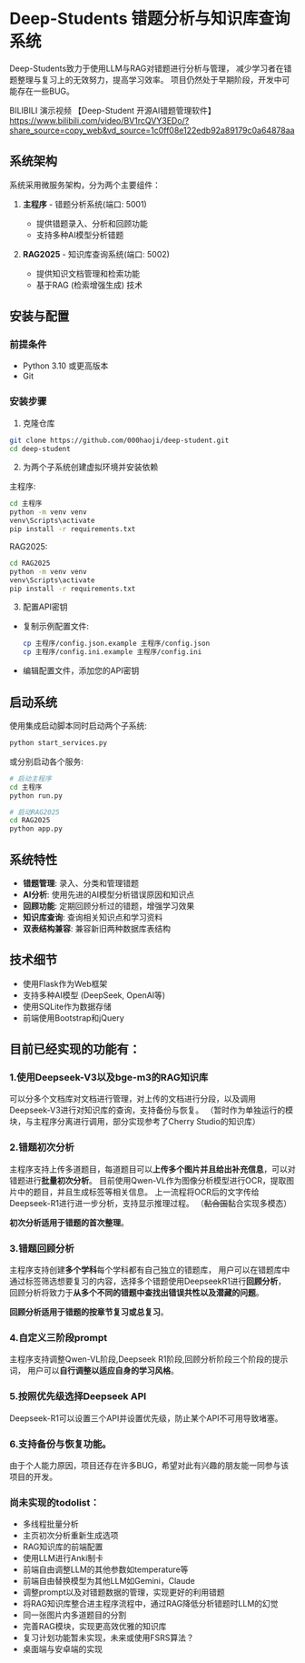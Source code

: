# Deep-Students 错题分析与知识库查询系统

Deep-Students致力于使用LLM与RAG对错题进行分析与管理，
减少学习者在错题整理与复习上的无效努力，提高学习效率。
项目仍然处于早期阶段，开发中可能存在一些BUG。

BILIBILI 演示视频
【Deep-Student 开源AI错题管理软件】 
https://www.bilibili.com/video/BV1rcQVY3EDo/?share_source=copy_web&vd_source=1c0ff08e122edb92a89179c0a64878aa

## 系统架构

系统采用微服务架构，分为两个主要组件：

1. **主程序** - 错题分析系统(端口: 5001)
   - 提供错题录入、分析和回顾功能
   - 支持多种AI模型分析错题

2. **RAG2025** - 知识库查询系统(端口: 5002)
   - 提供知识文档管理和检索功能
   - 基于RAG (检索增强生成) 技术

## 安装与配置

### 前提条件

- Python 3.10 或更高版本
- Git

### 安装步骤

1. 克隆仓库
```bash
git clone https://github.com/000haoji/deep-student.git
cd deep-student
```

2. 为两个子系统创建虚拟环境并安装依赖

主程序:
```bash
cd 主程序
python -m venv venv
venv\Scripts\activate
pip install -r requirements.txt
```

RAG2025:
```bash
cd RAG2025
python -m venv venv
venv\Scripts\activate
pip install -r requirements.txt
```

3. 配置API密钥

- 复制示例配置文件:
  ```bash
  cp 主程序/config.json.example 主程序/config.json
  cp 主程序/config.ini.example 主程序/config.ini
  ```
- 编辑配置文件，添加您的API密钥

## 启动系统

使用集成启动脚本同时启动两个子系统:

```bash
python start_services.py
```

或分别启动各个服务:

```bash
# 启动主程序
cd 主程序
python run.py

# 启动RAG2025
cd RAG2025
python app.py
```

## 系统特性

- **错题管理**: 录入、分类和管理错题
- **AI分析**: 使用先进的AI模型分析错误原因和知识点
- **回顾功能**: 定期回顾分析过的错题，增强学习效果
- **知识库查询**: 查询相关知识点和学习资料
- **双表结构兼容**: 兼容新旧两种数据库表结构

## 技术细节

- 使用Flask作为Web框架
- 支持多种AI模型 (DeepSeek, OpenAI等)
- 使用SQLite作为数据存储
- 前端使用Bootstrap和jQuery

## 目前已经实现的功能有：

### 1.使用Deepseek-V3以及bge-m3的RAG知识库
可以分多个文档库对文档进行管理，对上传的文档进行分段，以及调用Deepseek-V3进行对知识库的查询，支持备份与恢复。
（暂时作为单独运行的模块，与主程序分离进行调用，部分实现参考了Cherry Studio的知识库）

### 2.错题初次分析
主程序支持上传多道题目，每道题目可以**上传多个图片并且给出补充信息**，可以对错题进行**批量初次分析**。
目前使用Qwen-VL作为图像分析模型进行OCR，提取图片中的题目，并且生成标签等相关信息。
上一流程将OCR后的文字传给Deepseek-R1进行进一步分析，支持显示推理过程。
（~~黏合国~~黏合实现多模态）

**初次分析适用于错题的首次整理**。



### 3.错题回顾分析
主程序支持创建**多个学科**每个学科都有自己独立的错题库，
用户可以在错题库中通过标签筛选想要复习的内容，选择多个错题使用DeepseekR1进行**回顾分析**，
回顾分析将致力于**从多个不同的错题中查找出错误共性以及潜藏的问题**。

**回顾分析适用于错题的按章节复习或总复习**。

### 4.自定义三阶段prompt
主程序支持调整Qwen-VL阶段,Deepseek R1阶段,回顾分析阶段三个阶段的提示词，
用户可以**自行调整以适应自身的学习风格**。

### 5.按照优先级选择Deepseek API
Deepseek-R1可以设置三个API并设置优先级，防止某个API不可用导致堵塞。

### 6.支持备份与恢复功能。



由于个人能力原因，项目还存在许多BUG，希望对此有兴趣的朋友能一同参与该项目的开发。

### 尚未实现的todolist：
- 多线程批量分析
- 主页初次分析重新生成选项
- RAG知识库的前端配置
- 使用LLM进行Anki制卡
- 前端自由调整LLM的其他参数如temperature等
- 前端自由替换模型为其他LLM如Gemini，Claude
- 调整prompt以及对错题数据的管理，实现更好的利用错题
- 将RAG知识库整合进主程序流程中，通过RAG降低分析错题时LLM的幻觉
- 同一张图片内多道题目的分割
- 完善RAG模块，实现更高效优雅的知识库
- 复习计划功能暂未实现，未来或使用FSRS算法？
- 桌面端与安卓端的实现

